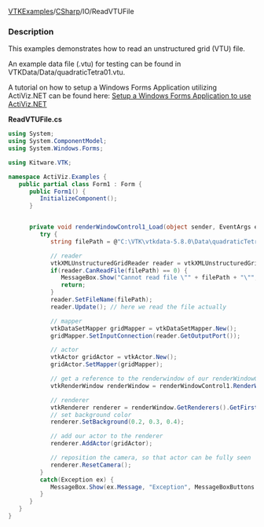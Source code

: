 [VTKExamples](/home/)/[CSharp](/CSharp)/IO/ReadVTUFile

### Description
This examples demonstrates how to read an unstructured grid (VTU) file. 

An example data file (.vtu) for testing can be found in VTKData/Data/quadraticTetra01.vtu.

A tutorial on how to setup a Windows Forms Application utilizing ActiViz.NET can be found here: [Setup a Windows Forms Application to use ActiViz.NET](http://www.vtk.org/Wiki/VTK/CSharp/ActiViz.NET)

**ReadVTUFile.cs**
```csharp
using System;
using System.ComponentModel;
using System.Windows.Forms;

using Kitware.VTK;

namespace ActiViz.Examples {
   public partial class Form1 : Form {
      public Form1() {
         InitializeComponent();
      }


      private void renderWindowControl1_Load(object sender, EventArgs e) {
         try {
            string filePath = @"C:\VTK\vtkdata-5.8.0\Data\quadraticTetra01.vtu";

            // reader
            vtkXMLUnstructuredGridReader reader = vtkXMLUnstructuredGridReader.New();
            if(reader.CanReadFile(filePath) == 0) {
               MessageBox.Show("Cannot read file \"" + filePath + "\"", "Error", MessageBoxButtons.OK);
               return;
            }
            reader.SetFileName(filePath);
            reader.Update(); // here we read the file actually

            // mapper
            vtkDataSetMapper gridMapper = vtkDataSetMapper.New();
            gridMapper.SetInputConnection(reader.GetOutputPort());

            // actor
            vtkActor gridActor = vtkActor.New();
            gridActor.SetMapper(gridMapper);

            // get a reference to the renderwindow of our renderWindowControl1
            vtkRenderWindow renderWindow = renderWindowControl1.RenderWindow;

            // renderer
            vtkRenderer renderer = renderWindow.GetRenderers().GetFirstRenderer();
            // set background color
            renderer.SetBackground(0.2, 0.3, 0.4);

            // add our actor to the renderer
            renderer.AddActor(gridActor);

            // reposition the camera, so that actor can be fully seen
            renderer.ResetCamera();
         }
         catch(Exception ex) {
            MessageBox.Show(ex.Message, "Exception", MessageBoxButtons.OK);
         }
      }
   }
}
```
